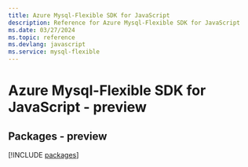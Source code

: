 ```yaml
---
title: Azure Mysql-Flexible SDK for JavaScript
description: Reference for Azure Mysql-Flexible SDK for JavaScript
ms.date: 03/27/2024
ms.topic: reference
ms.devlang: javascript
ms.service: mysql-flexible
---
```

# Azure Mysql-Flexible SDK for JavaScript - preview
## Packages - preview
[!INCLUDE [packages](mysql-flexible-index.md)]